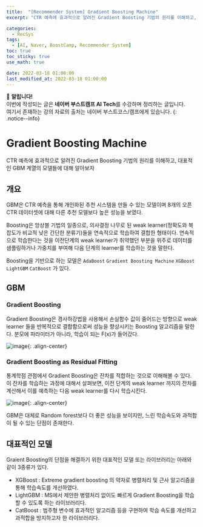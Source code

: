```yaml
---
title:  "[Recommender System] Gradient Boosting Machine"
excerpt: "CTR 예측에 효과적으로 알려진 Gradient Boosting 기법의 원리를 이해하고, 대표적인 GBM 계열의 모델들에 대해 알아보자"

categories:
  - RecSys
tags:
  - [AI, Naver, BoostCamp, Recommender System]
toc: true
toc_sticky: true
use_math: true

date: 2022-03-18 01:00:00
last_modified_at: 2022-03-18 01:00:00
---
```

📌 **알립니다!**<br>
이번에 작성되는 글은 **네이버 부스트캠프 AI Tech**를 수강하며 정리하는 글입니다.<br>
여기서 존재하는 강의 자료의 출처는 네이버 부스트코스/캠프에게 있습니다.
{: .notice--info}

# Gradient Boosting Machine

CTR 예측에 효과적으로 알려진 Gradient Boosting 기법의 원리를 이해하고, 대표적인 GBM 계열의 모델들에 대해 알아보자

## 개요

GBM은 CTR 예측을 통해 개인화된 추천 시스템을 만들 수 있는 모델이며 8개의 오픈 CTR 데이터셋에 대해 다른 추천 모델보다 높은 성능을 보였다.

Boosting은 앙상블 기법의 일종으로, 의사결정 나무로 된 weak learner(정확도와 복잡도가 비교적 낮은 간단한 분류기)들을 연속적으로 학습하여 결합한 형태이다. 연속적으로 학습한다는 것을 이전단계의 weak learner가 취약했던 부분을 위주로 데이터를 샘플링하거나 가중치를 부여해 다음 단계의 learner를 학습하는 것을 말한다.

Boosting을 기반으로 하는 모델은 `AdaBoost` `Gradient Boosting Machine` `XGBoost` `LightGBM` `CatBoost` 가 있다.

## GBM

### Gradient Boosting

Gradient Boosting은 경사하강법을 사용해서 손실함수 값이 줄어드는 방향으로 weak learner 들을 반복적으로 결합함으로써 성능을 향상시키는 Boosting 알고리즘을 말한다. 분모에 파라미터가 아니라, 학습이 되는 F(x)가 들어갔다.

![image](https://user-images.githubusercontent.com/91870042/158930638-b1fc6be9-8e6d-4ef7-ad36-acf24aa7d3f9.png){: .align-center}

### Gradient Boosting as Residual Fitting

통계학점 관점에서 Gradient Boosting은 잔차를 적합하는 것으로 이해해볼 수 있다. 이 잔차를 학습하는 과정에 대해서 살펴보면, 이전 단계의 weak learner 까지의 잔차를 계산해서 이를 예측하는 다음 weak learner를 다시 학습시킨다.

![image](https://user-images.githubusercontent.com/91870042/158930832-6746a856-cf0b-46f1-9639-fed50db40aaf.png){: .align-center}

GBM은 대체로 Random forest보다 더 좋은 성능을 보이지만, 느린 학습속도와 과적합이 될 수 있는 단점이 존재한다.

## 대표적인 모델

Graient Boosting의 단점을 해결하기 위한 대표적인 모델 또는 라이브러리는 아래와 같이 3종류가 있다.

- XGBoost : Extreme gradient boosting 의 약자로 병렬처리 및 근사 알고리즘을 통해 학습속도를 개선하였다.
- LightGBM : MS에서 제안한 병렬처리 없이도 빠르게 Gradient Boosting을 학습할 수 있도록 하는 라이브러리다.
- CatBoost : 범주형 변수에 효과적인 알고리즘 등을 구현하여 학습 속도를 개선하고 과적합을 방지하고자 한 라이브러리다.